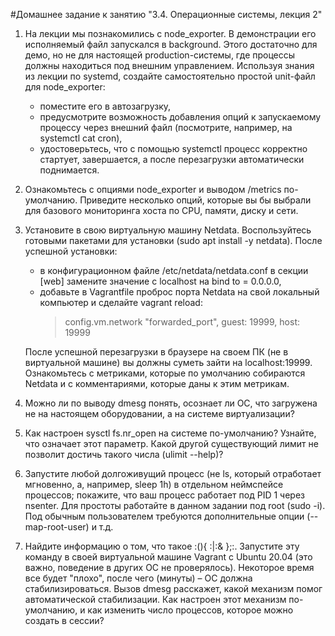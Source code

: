 #Домашнее задание к занятию "3.4. Операционные системы, лекция 2"

1. На лекции мы познакомились с node_exporter. 
   В демонстрации его исполняемый файл запускался в background.
   Этого достаточно для демо, но не для настоящей production-системы,
   где процессы должны находиться под внешним управлением.
   Используя знания из лекции по systemd, создайте самостоятельно простой unit-файл для node_exporter:
   - поместите его в автозагрузку,
   - предусмотрите возможность добавления опций к запускаемому процессу через внешний файл (посмотрите, например, на systemctl cat cron),
   - удостоверьтесь, что с помощью systemctl процесс корректно стартует, завершается, а после перезагрузки автоматически поднимается. 
   
2. Ознакомьтесь с опциями node_exporter и выводом /metrics по-умолчанию. 
   Приведите несколько опций, которые вы бы выбрали для базового мониторинга хоста по CPU, памяти, диску и сети.

3. Установите в свою виртуальную машину Netdata. 
   Воспользуйтесь готовыми пакетами для установки (sudo apt install -y netdata). 
   После успешной установки:
   - в конфигурационном файле /etc/netdata/netdata.conf в секции [web] замените значение с localhost на bind to = 0.0.0.0,
   - добавьте в Vagrantfile проброс порта Netdata на свой локальный компьютер и сделайте vagrant reload:
     >config.vm.network "forwarded_port", guest: 19999, host: 19999
     
   После успешной перезагрузки в браузере на своем ПК (не в виртуальной машине) вы должны суметь зайти на localhost:19999.
     Ознакомьтесь с метриками, которые по умолчанию собираются Netdata и с комментариями, которые даны к этим метрикам.

4. Можно ли по выводу dmesg понять, осознает ли ОС,
   что загружена не на настоящем оборудовании, а на системе виртуализации?

5. Как настроен sysctl fs.nr_open на системе по-умолчанию?
   Узнайте, что означает этот параметр.
   Какой другой существующий лимит не позволит достичь такого числа (ulimit --help)?

6. Запустите любой долгоживущий процесс
   (не ls, который отработает мгновенно, а, например, sleep 1h) в отдельном неймспейсе процессов;
   покажите, что ваш процесс работает под PID 1 через nsenter.
   Для простоты работайте в данном задании под root (sudo -i).
   Под обычным пользователем требуются дополнительные опции (--map-root-user) и т.д.

7. Найдите информацию о том, что такое :(){ :|:& };:.
   Запустите эту команду в своей виртуальной машине Vagrant с Ubuntu 20.04 (это важно, поведение в других ОС не проверялось).
   Некоторое время все будет "плохо", после чего (минуты) – ОС должна стабилизироваться.
   Вызов dmesg расскажет, какой механизм помог автоматической стабилизации.
   Как настроен этот механизм по-умолчанию, и как изменить число процессов, которое можно создать в сессии?
